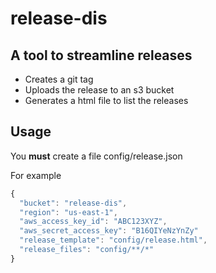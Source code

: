 # release-dis

## A tool to streamline releases
* Creates a git tag
* Uploads the release to an s3 bucket
* Generates a html file to list the releases

## Usage

You **must** create a file config/release.json


For example
```javascript
{
  "bucket": "release-dis",
  "region": "us-east-1",
  "aws_access_key_id": "ABC123XYZ",
  "aws_secret_access_key": "B16QIYeNzYnZy"
  "release_template": "config/release.html",
  "release_files": "config/**/*"
}
```

